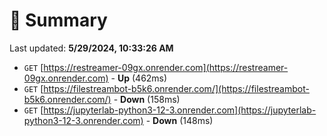 # 📖 Summary
Last updated: **5/29/2024, 10:33:26 AM**

- `GET` [https://restreamer-09gx.onrender.com](https://restreamer-09gx.onrender.com) - **Up** (462ms)
- `GET` [https://filestreambot-b5k6.onrender.com/](https://filestreambot-b5k6.onrender.com/) - **Down** (158ms)
- `GET` [https://jupyterlab-python3-12-3.onrender.com](https://jupyterlab-python3-12-3.onrender.com) - **Down** (148ms)
